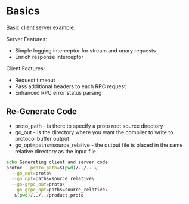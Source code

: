 # Basics

Basic client server example.

Server Features:

- Simple logging interceptor for stream and unary requests
- Enrich response interceptor

Client Features:

- Request timeout
- Pass additional headers to each RPC request
- Enhanced RPC error status parsing

## Re-Generate Code

- proto_path - is there to specify a proto root source directory
- go_out - is the directory where you want the compiler to write to protocol buffer output
- go_opt=paths=source_relative - the output file is placed in the same relative directory as the input file.

```bash
echo Generating client and server code
protoc --proto_path=$(pwd)/../.. \
  --go_out=proto\
  --go_opt=paths=source_relative\
  --go-grpc_out=proto\
  --go-grpc_opt=paths=source_relative\
   $(pwd)/../../product.proto
```
